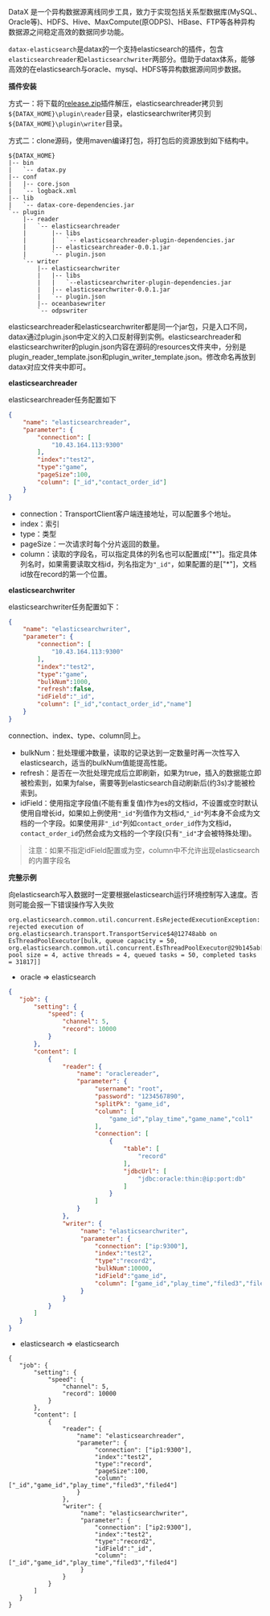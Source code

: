 DataX 是一个异构数据源离线同步工具，致力于实现包括关系型数据库(MySQL、Oracle等)、HDFS、Hive、MaxCompute(原ODPS)、HBase、FTP等各种异构数据源之间稳定高效的数据同步功能。

`datax-elasticsearch`是datax的一个支持elasticsearch的插件，包含`elasticsearchreader`和`elasticsearchwriter`两部分。借助于datax体系，能够高效的在elasticsearch与oracle、mysql、HDFS等异构数据源间同步数据。

**插件安装**

方式一：将下载的[release.zip](https://raw.githubusercontent.com/zhanyingf15/datax-elasticsearch/master/release.zip)插件解压，elasticsearchreader拷贝到`${DATAX_HOME}\plugin\reader`目录，elasticsearchwriter拷贝到`${DATAX_HOME}\plugin\writer`目录。

方式二：clone源码，使用maven编译打包，将打包后的资源放到如下结构中。

```
${DATAX_HOME}
|-- bin       
|   `-- datax.py
|-- conf
|   |-- core.json
|   `-- logback.xml
|-- lib
|   `-- datax-core-dependencies.jar
`-- plugin
    |-- reader
    |   `-- elasticsearchreader
    |       |-- libs
    |       |   `-- elasticsearchreader-plugin-dependencies.jar
    |       |-- elasticsearchreader-0.0.1.jar
    |       `-- plugin.json
    `-- writer
        |-- elasticsearchwriter
        |   |-- libs
        |   |   `--elasticsearchwriter-plugin-dependencies.jar
        |   |-- elasticsearchwriter-0.0.1.jar
        |   `-- plugin.json
        |-- oceanbasewriter
        `-- odpswriter
```
elasticsearchreader和elasticsearchwriter都是同一个jar包，只是入口不同，datax通过plugin.json中定义的入口反射得到实例。elasticsearchreader和elasticsearchwriter的plugin.json内容在源码的resources文件夹中，分别是plugin_reader_template.json和plugin_writer_template.json。修改命名再放到datax对应文件夹中即可。

**elasticsearchreader**

elasticsearchreader任务配置如下
```json
{
	"name": "elasticsearchreader",
	"parameter": {
		"connection": [
			"10.43.164.113:9300"
		],
		"index":"test2",
		"type":"game",
		"pageSize":100,
		"column": ["_id","contact_order_id"]
	}
}
```
* connection：TransportClient客户端连接地址，可以配置多个地址。
* index：索引
* type：类型
* pageSize：一次请求时每个分片返回的数量。
* column：读取的字段名，可以指定具体的列名也可以配置成["\*"]。指定具体列名时，如果需要读取文档id，列名指定为`"_id"`，如果配置的是["\*"]，文档id放在record的第一个位置。

**elasticsearchwriter**

elasticsearchwriter任务配置如下：
```json
{
	"name": "elasticsearchwriter",
	"parameter": {
		"connection": [
			"10.43.164.113:9300"
		],
		"index":"test2",
		"type":"game",
		"bulkNum":1000,
		"refresh":false,
		"idField":"_id",
		"column": ["_id","contact_order_id","name"]
	}
}
```
connection、index、type、column同上。
* bulkNum：批处理缓冲数量，读取的记录达到一定数量时再一次性写入elasticsearch，适当的bulkNum值能提高性能。
* refresh：是否在一次批处理完成后立即刷新，如果为true，插入的数据能立即被检索到，如果为false，需要等到elasticsearch自动刷新后(约3s)才能被检索到。
* idField：使用指定字段值(不能有重复值)作为es的文档id，不设置或空时默认使用自增长id，如果如上例使用`"_id"`列值作为文档id,`"_id"`列本身不会成为文档的一个字段。如果使用非`"_id"`列如`contact_order_id`作为文档id，`contact_order_id`仍然会成为文档的一个字段(只有`"_id"`才会被特殊处理)。
> 注意：如果不指定idField配置或为空，column中不允许出现elasticsearch的内置字段名

**完整示例**

向elasticsearch写入数据时一定要根据elasticsearch运行环境控制写入速度。否则可能会报一下错误操作写入失败
```
org.elasticsearch.common.util.concurrent.EsRejectedExecutionException: rejected execution of org.elasticsearch.transport.TransportService$4@12748abb on EsThreadPoolExecutor[bulk, queue capacity = 50, org.elasticsearch.common.util.concurrent.EsThreadPoolExecutor@29b145ab[Running, pool size = 4, active threads = 4, queued tasks = 50, completed tasks = 31817]]
```
* oracle => elasticsearch
```json
{
   "job": {
       "setting": {
           "speed": {
               "channel": 5,
               "record": 10000
           }
       },
       "content": [
           {
               "reader": {
                   "name": "oraclereader",
                   "parameter": {
                        "username": "root",
                        "password": "1234567890",
                        "splitPk": "game_id",
                        "column": [
                            "game_id","play_time","game_name","col1"
                        ],
                        "connection": [
                            {
                                "table": [
                                    "record"
                                ],
                                "jdbcUrl": [
                                    "jdbc:oracle:thin:@ip:port:db"
                                ]
                            }
                        ]
                   }
               },
               "writer": {
                    "name": "elasticsearchwriter",
                    "parameter": {
                        "connection": ["ip:9300"],
                        "index":"test2",
                        "type":"record2",
                        "bulkNum":10000,
                        "idField":"game_id",
                        "column": ["game_id","play_time","filed3","filed4"]
                    }
               }
           }
       ]
   }
}
```
* elasticsearch => elasticsearch
```
{
   "job": {
       "setting": {
           "speed": {
               "channel": 5,
               "record": 10000
           }
       },
       "content": [
           {
               "reader": {
                   "name": "elasticsearchreader",
                   "parameter": {
                        "connection": ["ip1:9300"],
                        "index":"test2",
                        "type":"record",
                        "pageSize":100,
                        "column": ["_id","game_id","play_time","filed3","filed4"]
                   }
               },
               "writer": {
                    "name": "elasticsearchwriter",
                    "parameter": {
                        "connection": ["ip2:9300"],
                        "index":"test2",
                        "type":"record2",
                        "idField":"_id",
                        "column": ["_id","game_id","play_time","filed3","filed4"]
                    }
               }
           }
       ]
   }
}
```


